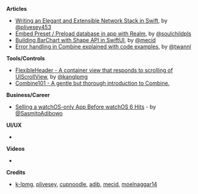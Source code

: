 
**Articles**

* [Writing an Elegant and Extensible Network Stack in Swift](https://medium.com/@peterlivesey/writing-an-elegant-and-extensible-network-stack-in-swift-e2f5d9ab3ea9), by  [@plivesey453](https://twitter.com/plivesey453)
* [Embed Preset / Preload database in app with Realm](https://fluffy.es/preload-database-in-app-using-realm/), by  [@soulchildpls](https://twitter.com/soulchildpls)
* [Building BarChart with Shape API in SwiftUI](https://mecid.github.io/2019/08/14/building-barchart-with-shape-api-in-swiftui/), by [@mecid](https://twitter.com/mecid)
* [Error handling in Combine explained with code examples](https://www.avanderlee.com/swift/combine-error-handling), by [@twannl](https://twitter.com/twannl)

**Tools/Controls**

* [FlexibleHeader - A container view that responds to scrolling of UIScrollView](https://github.com/k-lpmg/FlexibleHeader), by [@kanglpmg](https://twitter.com/kanglpmg)
* [Combine101 - A gentle but thorough introduction to Combine.](https://github.com/learncombine/Combine101)

**Business/Career**

* [Selling a watchOS-only App Before watchOS 6 Hits](https://cutecoder.org/business/watch-in-app-purchase/) - by [@SasmitoAdibowo](https://twitter.com/SasmitoAdibowo)

**UI/UX**

* 

**Videos**

*

**Credits**

* [k-lpmg](https://github.com/k-lpmg), [plivesey](https://github.com/plivesey), [cupnoodle](https://github.com/cupnoodle), [adib](https://github.com/adib), [mecid](https://github.com/mecid), [moelnaggar14](https://github.com/MoElnaggar14)
